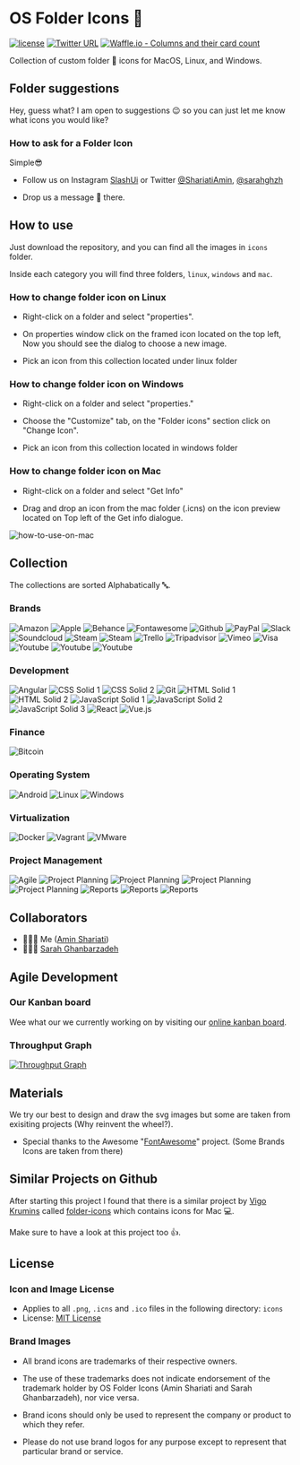 # OS Folder Icons 📂

[![license](https://img.shields.io/github/license/mashape/apistatus.svg)](https://opensource.org/licenses/MIT)
[![Twitter URL](https://img.shields.io/twitter/url/http/shields.io.svg?style=social)](https://twitter.com/intent/tweet?text=Get%20free%20Collection%20of%20custom%20folder%20icons&url=https://github.com/shariati/OS-Folder-Icons&via=ShariatiAmin&hashtags=icons,mac,windows,linux,slashui)
[![Waffle.io - Columns and their card count](https://badge.waffle.io/shariati/OS-Folder-Icons.svg?columns=all)](https://waffle.io/shariati/OS-Folder-Icons)

Collection of custom folder 📂 icons for MacOS, Linux, and Windows.

## Folder suggestions

Hey, guess what? I am open to suggestions 😉 so you can just let me know what icons you would like?

### How to ask for a Folder Icon

Simple😎

- Follow us on Instagram [SlashUi](https://www.instagram.com/slashui/) or Twitter [@ShariatiAmin](https://twitter.com/ShariatiAmin), [@sarahghzh](https://twitter.com/sarahghzh)

- Drop us a message 💬 there.

## How to use

Just download the repository, and you can find all the images in `icons` folder.

Inside each category you will find three folders, `linux`, `windows` and `mac`.

### How to change folder icon on Linux

- Right-click on a folder and select "properties".

- On properties window click on the framed icon located on the top left, Now you should see the dialog to choose a new image.

- Pick an icon from this collection located under linux folder

### How to change folder icon on Windows

- Right-click on a folder and select "properties."

- Choose the "Customize" tab, on the "Folder icons" section click on "Change Icon".

- Pick an icon from this collection located in windows folder

### How to change folder icon on Mac

- Right-click on a folder and select "Get Info"

- Drag and drop an icon from the mac folder (.icns) on the icon preview located on Top left of the Get info dialogue.

![how-to-use-on-mac](https://user-images.githubusercontent.com/2625497/33240487-738316b8-d2f1-11e7-8c65-6d9c2de56c39.gif)

## Collection

The collections are sorted Alphabatically 🔤.

### Brands

![Amazon](./icons/Amazon/linux/Amazon_Solid%20(PNG)/128x128.png)
![Apple](./icons/Apple/linux/Apple_Solid%20(PNG)/128x128.png)
![Behance](./icons/Behance/linux/Behance_Solid%20(PNG)/128x128.png)
![Fontawesome](./icons/Fontawesome/linux/Fontawesome_Solid%20(PNG)/128x128.png)
![Github](./icons/Github/linux/Github_Solid%20(PNG)/128x128.png)
![PayPal](./icons/PayPal/linux/PayPal_Solid%20(PNG)/128x128.png)
![Slack](./icons/Slack/linux/Slack_Solid%20(PNG)/128x128.png)
![Soundcloud](./icons/Soundcloud/linux/Soundcloud_Solid%20(PNG)/128x128.png)
![Steam](./icons/Steam/linux/Steam_Solid_1%20(PNG)/128x128.png)
![Steam](./icons/Steam/linux/Steam_Solid_2%20(PNG)/128x128.png)
![Trello](./icons/Trello/linux/Trello_Solid%20(PNG)/128x128.png)
![Tripadvisor](./icons/Tripadvisor/linux/Tripadvisor_Solid%20(PNG)/128x128.png)
![Vimeo](./icons/Vimeo/linux/Vimeo_Solid%20(PNG)/128x128.png)
![Visa](./icons/Visa/linux/Visa_Solid%20(PNG)/128x128.png)
![Youtube](./icons/Youtube/linux/Youtube_Solid_1%20(PNG)/128x128.png)
![Youtube](./icons/Youtube/linux/Youtube_Solid_2%20(PNG)/128x128.png)
![Youtube](./icons/Youtube/linux/Youtube_Solid_3%20(PNG)/128x128.png)

### Development

![Angular](./icons/Angular/linux/Angular_Solid%20(PNG)/128x128.png)
![CSS Solid 1](./icons/CSS/linux/CSS_Solid_1%20(PNG)/128x128.png)
![CSS Solid 2](./icons/CSS/linux/CSS_Solid_2%20(PNG)/128x128.png)
![Git](./icons/Git/linux/Git_Solid%20(PNG)/128x128.png)
![HTML Solid 1](./icons/Html5/linux/Html5_Solid_1%20(PNG)/128x128.png)
![HTML Solid 2](./icons/Html5/linux/Html5_Solid_2%20(PNG)/128x128.png)
![JavaScript Solid 1](./icons/JavaScript/linux/JavaScript_Solid_1%20(PNG)/128x128.png)
![JavaScript Solid 2](./icons/JavaScript/linux/JavaScript_Solid_2%20(PNG)/128x128.png)
![JavaScript Solid 3](./icons/JavaScript/linux/JavaScript_Solid_3%20(PNG)/128x128.png)
![React](./icons/React/linux/React_Solid%20(PNG)/128x128.png)
![Vue.js](./icons/Vue/linux/Vue_Solid%20(PNG)/128x128.png)

### Finance

![Bitcoin](./icons/Bitcoin/linux/Bitcoin_Solid%20(PNG)/128x128.png)

### Operating System

![Android](./icons/Android/linux/Android_Solid%20(PNG)/128x128.png)
![Linux](./icons/Linux/linux/Linux_Solid%20(PNG)/128x128.png)
![Windows](./icons/Windows/linux/Windows_Solid%20(PNG)/128x128.png)

### Virtualization

![Docker](./icons/Docker/linux/Docker_Solid%20(PNG)/128x128.png)
![Vagrant](./icons/Vagrant/linux/Vagrant_Solid%20(PNG)/128x128.png)
![VMware](./icons/VMware/linux/VMware_Solid%20(PNG)/128x128.png)

### Project Management

![Agile](./icons/Agile/linux/Agile_Solid%20(PNG)/128x128.png)
![Project Planning](./icons/Projectplanning/linux/Projectplanning_Solid_1%20(PNG)/128x128.png)
![Project Planning](./icons/Projectplanning/linux/Projectplanning_Solid_2%20(PNG)/128x128.png)
![Project Planning](./icons/Projectplanning/linux/Projectplanning_Solid_3%20(PNG)/128x128.png)
![Project Planning](./icons/Projectplanning/linux/Projectplanning_Solid_4%20(PNG)/128x128.png)
![Reports](./icons/Reports/linux/Reports_Solid_1%20(PNG)/128x128.png)
![Reports](./icons/Reports/linux/Reports_Solid_2%20(PNG)/128x128.png)
![Reports](./icons/Reports/linux/Reports_Solid_3%20(PNG)/128x128.png)


## Collaborators

- 👨🏻‍💻 Me ([Amin Shariati](https://github.com/shariati))
- 👩🏻‍💻 [Sarah Ghanbarzadeh](https://github.com/sarah8131)

## Agile Development

### Our Kanban board

Wee what our we currently working on by visiting our [online kanban board](https://waffle.io/shariati/OS-Folder-Icons).

### Throughput Graph

[![Throughput Graph](https://graphs.waffle.io/shariati/OS-Folder-Icons/throughput.svg)](https://waffle.io/shariati/OS-Folder-Icons/metrics/throughput)

## Materials

We try our best to design and draw the svg images but some are taken from exisiting projects (Why reinvent the wheel?).

- Special thanks to the Awesome "[FontAwesome](http://fontawesome.io/)" project. (Some Brands Icons are taken from there)

## Similar Projects on Github

After starting this project I found that there is a similar project by [Vigo Krumins](https://github.com/VigoKrumins) called [folder-icons](https://github.com/VigoKrumins/folder-icons) which contains icons for Mac 💻.

Make sure to have a look at this project too 👍.

## License

### Icon and Image License

- Applies to all `.png`, `.icns` and `.ico` files in the following directory: `icons`
- License: [MIT License](./LICENSE)

### Brand Images

- All brand icons are trademarks of their respective owners.
- The use of these trademarks does not indicate endorsement of the trademark holder by OS Folder Icons (Amin Shariati and Sarah Ghanbarzadeh), nor vice versa.

- Brand icons should only be used to represent the company or product to which they refer.

- Please do not use brand logos for any purpose except to represent that particular brand or service.